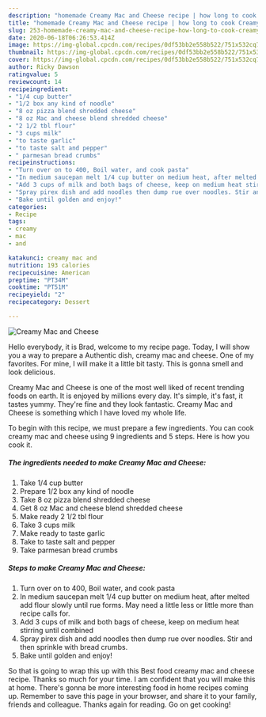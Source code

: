 ```yaml
---
description: "homemade Creamy Mac and Cheese recipe | how long to cook Creamy Mac and Cheese"
title: "homemade Creamy Mac and Cheese recipe | how long to cook Creamy Mac and Cheese"
slug: 253-homemade-creamy-mac-and-cheese-recipe-how-long-to-cook-creamy-mac-and-cheese
date: 2020-06-18T06:26:53.414Z
image: https://img-global.cpcdn.com/recipes/0df53bb2e558b522/751x532cq70/creamy-mac-and-cheese-recipe-main-photo.jpg
thumbnail: https://img-global.cpcdn.com/recipes/0df53bb2e558b522/751x532cq70/creamy-mac-and-cheese-recipe-main-photo.jpg
cover: https://img-global.cpcdn.com/recipes/0df53bb2e558b522/751x532cq70/creamy-mac-and-cheese-recipe-main-photo.jpg
author: Ricky Dawson
ratingvalue: 5
reviewcount: 14
recipeingredient:
- "1/4 cup butter"
- "1/2 box any kind of noodle"
- "8 oz pizza blend shredded cheese"
- "8 oz Mac and cheese blend shredded cheese"
- "2 1/2 tbl flour"
- "3 cups milk"
- "to taste garlic"
- "to taste salt and pepper"
- " parmesan bread crumbs"
recipeinstructions:
- "Turn over on to 400, Boil water, and cook pasta"
- "In medium saucepan melt 1/4 cup butter on medium heat, after melted add flour slowly until rue forms. May need a little less or little more than recipe calls for."
- "Add 3 cups of milk and both bags of cheese, keep on medium heat stirring until combined"
- "Spray pirex dish and add noodles then dump rue over noodles. Stir and then sprinkle with bread crumbs."
- "Bake until golden and enjoy!"
categories:
- Recipe
tags:
- creamy
- mac
- and

katakunci: creamy mac and 
nutrition: 193 calories
recipecuisine: American
preptime: "PT34M"
cooktime: "PT51M"
recipeyield: "2"
recipecategory: Dessert

---
```



![Creamy Mac and Cheese](https://img-global.cpcdn.com/recipes/0df53bb2e558b522/751x532cq70/creamy-mac-and-cheese-recipe-main-photo.jpg)

Hello everybody, it is Brad, welcome to my recipe page. Today, I will show you a way to prepare a Authentic dish, creamy mac and cheese. One of my favorites. For mine, I will make it a little bit tasty. This is gonna smell and look delicious.



Creamy Mac and Cheese is one of the most well liked of recent trending foods on earth. It is enjoyed by millions every day. It's simple, it's fast, it tastes yummy. They're fine and they look fantastic. Creamy Mac and Cheese is something which I have loved my whole life.


To begin with this recipe, we must prepare a few ingredients. You can cook creamy mac and cheese using 9 ingredients and 5 steps. Here is how you cook it.

<!--inarticleads1-->

##### The ingredients needed to make Creamy Mac and Cheese:

1. Take 1/4 cup butter
1. Prepare 1/2 box any kind of noodle
1. Take 8 oz pizza blend shredded cheese
1. Get 8 oz Mac and cheese blend shredded cheese
1. Make ready 2 1/2 tbl flour
1. Take 3 cups milk
1. Make ready to taste garlic
1. Take to taste salt and pepper
1. Take  parmesan bread crumbs




<!--inarticleads2-->

##### Steps to make Creamy Mac and Cheese:

1. Turn over on to 400, Boil water, and cook pasta
1. In medium saucepan melt 1/4 cup butter on medium heat, after melted add flour slowly until rue forms. May need a little less or little more than recipe calls for.
1. Add 3 cups of milk and both bags of cheese, keep on medium heat stirring until combined
1. Spray pirex dish and add noodles then dump rue over noodles. Stir and then sprinkle with bread crumbs.
1. Bake until golden and enjoy!




So that is going to wrap this up with this Best food creamy mac and cheese recipe. Thanks so much for your time. I am confident that you will make this at home. There's gonna be more interesting food in home recipes coming up. Remember to save this page in your browser, and share it to your family, friends and colleague. Thanks again for reading. Go on get cooking!
